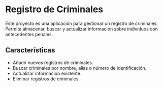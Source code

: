 # Registro de Criminales

Este proyecto es una aplicación para gestionar un registro de criminales. Permite almacenar, buscar y actualizar información sobre individuos con antecedentes penales.

## Características

- Añadir nuevos registros de criminales.
- Buscar criminales por nombre, alias o número de identificación.
- Actualizar información existente.
- Eliminar registros de criminales.